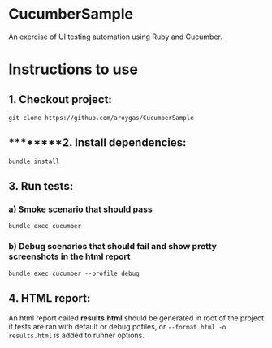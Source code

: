 # CucumberSample
An exercise of UI testing automation using Ruby and Cucumber.

# Instructions to use
## 1. Checkout project: 

`git clone https://github.com/aroygas/CucumberSample`

## ********2. Install dependencies:

`bundle install`

## 3. Run tests:
### a) Smoke scenario that should pass

`bundle exec cucumber`

### b) Debug scenarios that should fail and show pretty screenshots in the html report 

`bundle exec cucumber --profile debug`

## 4. HTML report:

An html report called **results.html** should be generated in root of the project if tests are ran with default or debug pofiles, or `--format html -o results.html` is added to runner options.
